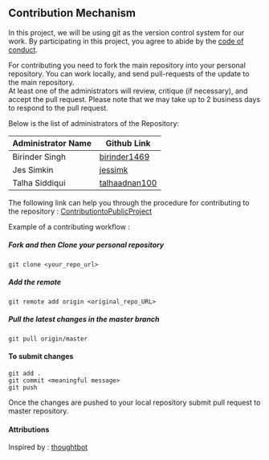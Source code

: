 ## Contribution Mechanism

In this project, we will be using git as the version control system for our work. By participating in this project, you agree to abide by the [code of conduct](CODE_OF_CONDUCT.md).<br>

 For contributing you need to fork the main repository into your personal repository. You can work locally, and send pull-requests of the update to the main repository.
 <br> At least one of the administrators will review, critique (if necessary), and accept the pull request. Please note that we may take up to 2 business days to respond to the pull request.  

Below is the list of administrators of the Repository:

| Administrator Name                  | Github Link             |
| --------------------- |-----------------------|
| Birinder Singh | [birinder1469](https://github.com/Birinder1469) |
| Jes Simkin | [jessimk](https://github.com/jessimk) |
| Talha Siddiqui | [talhaadnan100](https://github.com/talhaadnan100) |

The following link can help you through the procedure for contributing to the repository : [ContributiontoPublicProject](https://egghead.io/series/how-to-contribute-to-an-open-source-project-on-github)

Example of a contributing workflow :

##### Fork and then Clone your personal repository

`git clone <your_repo_url>`

##### Add the remote

`git remote add origin <original_repo_URL>`

##### Pull the latest changes in the master branch
`git pull origin/master`


#### To submit changes

`git add .` <br>
`git commit <meaningful message>`<br>
`git push`<br>

Once the changes are pushed to your local repository  submit pull request to master repository.

#### Attributions
Inspired by : [thoughtbot](https://github.com/thoughtbot/factory_bot_rails/blob/master/CONTRIBUTING.md)

